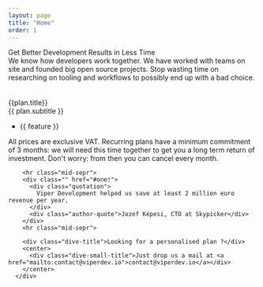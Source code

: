 ```yaml
---
layout: page
title: "Home"
order: 1
---
```


<div ng-app="viperdev">
  <div ng-controller="Data as dc">
    <section id="test1">
      <div class="container">
        <div>
          <div class="dive-title">Get Better Development Results in Less Time</div>
          <div class="dive-small-title">
              We know how developers work together. We have worked with teams on site and founded big open source projects.
              Stop wasting time on researching on tooling and workflows to possibly end up with a bad choice.
          </div>
          <br><br>
          <div class="images row">
            <div class="col-md-12">
              <div class="container">
                <div class="row showcase-gi">
                  <div ng-repeat="plan in dc.plans" class="card card-main showcase-card-gi-quote">
                    <div class="empty-quote">
                      <div class="name-quote">{{plan.title}}</div>
                      <div class="small-name-quote">{{ plan.subtitle }}</div>
                    </div>
                    <div class="card-action quote-data plans">
                      <ul type="square">
                        <li ng-repeat="feature in plan.features">{{ feature }}</li>
                      </ul>
                    </div>
                    <div class="small-fields-group">
                      <div class="card-action  small-fields">
                        <div class="row sfr">
                          <div ng-bind-html="plan.price" class="price-range col-md-12"></div>
                        </div>
                      </div>
                    </div>
                  </div>
                </div>
              </div>
            </div>
          </div>
        </div>
        <div class="container">
          <div class="disclaimer-pricing">All prices are exclusive VAT. Recurring plans have a minimum commitment of 3 months: we will need this time together to get you a long term return of investment. Don't worry: from then you can cancel every month.</div>
        </div>

        <hr class="mid-sepr">
        <div class="" href="#one!">
          <div class="quotation">
            Viper Development helped us save at least 2 million euro revenue per year.
          </div>
          <div class="author-quote">Jozef Képesi, CTO at Skypicker</div>
        </div>
        <hr class="mid-sepr">

        <div class="dive-title">Looking for a personalised plan ?</div>
        <center>
          <div class="dive-small-title">Just drop us a mail at <a href="mailto:contact@viperdev.io">contact@viperdev.io</a></div>
        </center>
      </div>
  </div>
  <br>
  <section>
  </section>
  </section>
</div>
</div>
